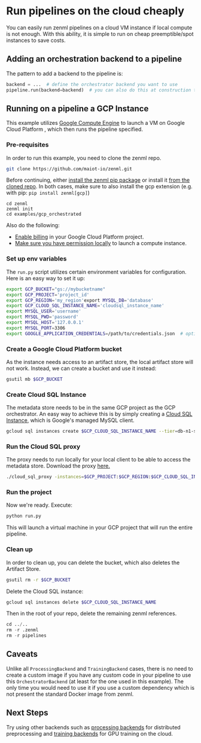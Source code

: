 # Run pipelines on the cloud cheaply

You can easily run zenml pipelines on a cloud VM instance if local compute is not enough. With this ability, it is simple to run on cheap preemptible/spot instances to save costs.

## Adding an orchestration backend to a pipeline

The pattern to add a backend to the pipeline is:

```python
backend = ...  # define the orchestrator backend you want to use
pipeline.run(backend=backend)  # you can also do this at construction time
```

## Running on a pipeline a GCP Instance

This example utilizes [Google Compute Engine](https://cloud.google.com/compute) to launch a VM on Google Cloud Platform , which then runs the pipeline specified.

### Pre-requisites

In order to run this example, you need to clone the zenml repo.

```bash
git clone https://github.com/maiot-io/zenml.git
```

Before continuing, either [install the zenml pip package](https://docs.zenml.io/getting-started/installation.html) or install it [from the cloned repo](../zenml.md). In both cases, make sure to also install the gcp extension \(e.g. with pip: `pip install zenml[gcp]`\)

```text
cd zenml
zenml init
cd examples/gcp_orchestrated
```

Also do the following:

* [Enable billing](https://cloud.google.com/billing/docs/how-to/modify-project#enable_billing_for_a_project) in your Google Cloud Platform project.
* [Make sure you have permission locally](https://cloud.google.com/compute/docs/access/iam) to launch a compute instance.

### Set up env variables

The `run.py` script utilizes certain environment variables for configuration. Here is an easy way to set it up:

```bash
export GCP_BUCKET="gs://mybucketname"
export GCP_PROJECT='project_id'
export GCP_REGION='my_region'export MYSQL_DB='database'
export GCP_CLOUD_SQL_INSTANCE_NAME='cloudsql_instance_name'
export MYSQL_USER='username'
export MYSQL_PWD='password'
export MYSQL_HOST='127.0.0.1'
export MYSQL_PORT=3306
export GOOGLE_APPLICATION_CREDENTIALS=/path/to/credentials.json  # optional for permissions to launch dataflow jobs
```

### Create a Google Cloud Platform bucket

As the instance needs access to an artifact store, the local artifact store will not work. Instead, we can create a bucket and use it instead:

```bash
gsutil mb $GCP_BUCKET
```

### Create Cloud SQL Instance

The metadata store needs to be in the same GCP project as the GCP orchestrator. An easy way to achieve this is by simply creating a [Cloud SQL Instance](https://cloud.google.com/sql/), which is Google's managed MySQL client.

```bash
gcloud sql instances create $GCP_CLOUD_SQL_INSTANCE_NAME --tier=db-n1-standard-2 --region=$GCP_REGION
```

### Run the Cloud SQL proxy

The proxy needs to run locally for your local client to be able to access the metadata store. Download the proxy [here.](https://cloud.google.com/sql/docs/mysql/sql-proxy#linux-64-bit)

```bash
./cloud_sql_proxy -instances=$GCP_PROJECT:$GCP_REGION:$GCP_CLOUD_SQL_INSTANCE_NAME=tcp:3306 -credential_file=$GOOGLE_APPLICATION_CREDENTIALS
```

### Run the project

Now we're ready. Execute:

```bash
python run.py
```

This will launch a virtual machine in your GCP project that will run the entire pipeline.

### Clean up

In order to clean up, you can delete the bucket, which also deletes the Artifact Store.

```bash
gsutil rm -r $GCP_BUCKET
```

Delete the Cloud SQL instance:

```bash
gcloud sql instances delete $GCP_CLOUD_SQL_INSTANCE_NAME
```

Then in the root of your repo, delete the remaining zenml references.

```python
cd ../..
rm -r .zenml
rm -r pipelines
```

## Caveats

Unlike all `ProcessingBackend` and `TrainingBackend` cases, there is no need to create a custom image if you have any custom code in your pipeline to use this `OrchestratorBackend` \(at least for the one used in this example\). The only time you would need to use it if you use a custom dependency which is not present the standard Docker image from zenml.

## Next Steps

Try using other backends such as [processing backends](gcp_dataflow_processing.md) for distributed preprocessing and [training backends](gcp_gcaip_training.md) for GPU training on the cloud.

